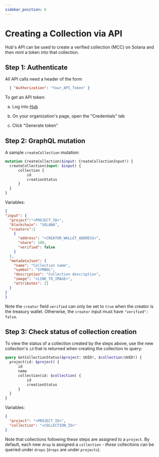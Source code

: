 ```yaml
---
sidebar_position: 6
---
```


Creating a Collection via API
============

Hub's API can be used to create a verified collection (MCC) on Solana and then mint a token into that collection.

## Step 1: Authenticate

All API calls need a header of the form
```json
  { "Authorization": "Your_API_Token" }
```

To get an API token:
    
  &nbsp; a. Log into [Hub](https://hub.holaplex.com/)

  &nbsp; b. On your organization's page, open the "Credentials" tab

  &nbsp; c. Click "Generate token"

  ## Step 2: GraphQL mutation

  A sample `createCollection` mutation:
  ```graphql
  mutation CreateCollection($input: CreateCollectionInput!) {
    createCollection(input: $input) {
        collection {
            id
            creationStatus
        }
    }
  }	
  ```
  Variables:
  ```json
  {
  "input": {
    "project":"<PROJECT_ID>",
    "blockchain": "SOLANA",
    "creators":[
      {
        "address": "<CREATOR_WALLET_ADDRESS>",
        "share": 100,
        "verified": false
      }
    ],
    "metadataJson": {
      "name": "Collection name",
      "symbol": "SYMBOL",
      "description": "Collection description",
      "image": "<LINK_TO_IMAGE>",
      "attributes": []
    }
  }
}
  ```

  Note the `creator` field `verified` can only be set to `true` when the creator is the treasury wallet. Otherwise, the `creator` input must have `"verified": false`.

  ## Step 3: Check status of collection creation
  
  To view the status of a collection created by the steps above, use the new collection's `id` that is returned when creating the collection to query:
  ```graphql
  query GetCollectionStatus($project: UUID!, $collection:UUID!) {
    project(id: $project) {
        id
        name
        collection(id: $collection) {
            id
            creationStatus
        }
    }
  }
  ```
  Variables:
  ```json
  {
    "project": "<PROJECT_ID>",
    "collection": "<COLLECTION_ID>"
  }
  ```

  Note that collections following these steps are assigned to a `project`. By default, each new `drop` is assigned a `collection` - _these_ collections can be queried under `drops` (`drops` are under `projects`).